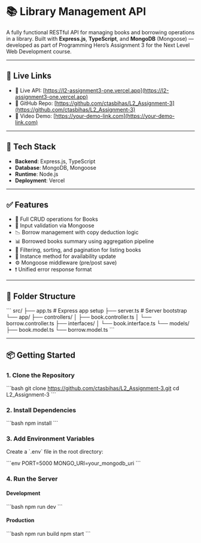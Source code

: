# 📚 Library Management API

A fully functional RESTful API for managing books and borrowing operations in a library. Built with **Express.js**, **TypeScript**, and **MongoDB** (Mongoose) — developed as part of Programming Hero’s Assignment 3 for the Next Level Web Development course.

---

## 🚀 Live Links

- 🔗 Live API: [https://l2-assignment3-one.vercel.app](https://l2-assignment3-one.vercel.app)
- 📂 GitHub Repo: [https://github.com/ctasbihas/L2_Assignment-3](https://github.com/ctasbihas/L2_Assignment-3)
- 🎥 Video Demo: [https://your-demo-link.com](https://your-demo-link.com)

---

## 🧰 Tech Stack

- **Backend**: Express.js, TypeScript
- **Database**: MongoDB, Mongoose
- **Runtime**: Node.js
- **Deployment**: Vercel

---

## ✅ Features

- 🔄 Full CRUD operations for Books
- 🔐 Input validation via Mongoose
- 📉 Borrow management with copy deduction logic
- 📊 Borrowed books summary using aggregation pipeline
- 🔧 Filtering, sorting, and pagination for listing books
- 🔁 Instance method for availability update
- ⚙️ Mongoose middleware (pre/post save)
- ❗ Unified error response format

---

## 📁 Folder Structure

\`\`\`
src/
├── app.ts              # Express app setup
├── server.ts           # Server bootstrap
└── app/
    ├── controllers/
    │   ├── book.controller.ts
    │   └── borrow.controller.ts
    ├── interfaces/
    │   └── book.interface.ts
    └── models/
        ├── book.model.ts
        └── borrow.model.ts
\`\`\`

---

## 📦 Getting Started

### 1. Clone the Repository

\`\`\`bash
git clone https://github.com/ctasbihas/L2_Assignment-3.git
cd L2_Assignment-3
\`\`\`

### 2. Install Dependencies

\`\`\`bash
npm install
\`\`\`

### 3. Add Environment Variables

Create a \`.env\` file in the root directory:

\`\`\`env
PORT=5000
MONGO_URI=your_mongodb_uri
\`\`\`

### 4. Run the Server

#### Development

\`\`\`bash
npm run dev
\`\`\`

#### Production

\`\`\`bash
npm run build
npm start
\`\`\`